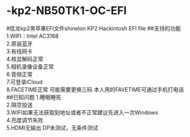 # -kp2-NB50TK1-OC-EFI
#炫龙kp2黑苹果EFI文件shinelon KP2 Hackintosh EFI file
##支持的功能
1.WIFI：Intel AC3168  
2.原装蓝牙  
3.有线网卡  
4.核显解码正常  
5.相机录像设备正常  
6.音频正常  
7.可登录iCloud  
8.FACETIME正常 可能需要更换三码 本人用的FAVETIME可通过手机打电话  
##已知问题
1.睡眠睡死  
2.隔空投送  
3.WIFI如果无法获取到地址或者不正常建议先进入一次Windows  
4.亮度调节失败  
5.HDMI无输出 DP未测试，无条件测试  

